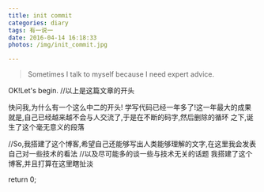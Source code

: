 ```yaml
---
title: init commit
categories: diary
tags: 有一说一
date: 2016-04-14 16:18:33
photos: /img/init_commit.jpg

---
```



<!-- ![init commit](/img/init_commit.jpg) -->

> Sometimes I talk to myself because I need expert advice.

OK!Let's begin.
//以上是这篇文章的开头

<!-- more -->
快问我,为什么有一个这么中二的开头!
学写代码已经一年多了!这一年最大的成果就是,自己已经越来越不会与人交流了,于是在不断的码字,然后删除的循环
之下,诞生了这个毫无意义的段落

//So,我搭建了这个博客,希望自己还能够写出人类能够理解的文字,在这里我会发表自己对一些技术的看法
//以及尽可能多的谈一些与技术无关的话题
我搭建了这个博客,并且打算在这里瞎扯淡

return 0;